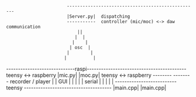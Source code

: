 




                           --------------------------------------------------   
                           |Server.py|  dispatching                      
                           -----------  controller (mic/moc) <-> daw communication 
                               ||
                              |  |
                             |    |
                            | osc  |    
                           |        |
                          |          |
-----------------------------raspi------------------------------------------
teensy <-> raspberry |mic.py|     |moc.py| teensy <-> raspberry 
                     --------     -------- recorder / player
                         |            |    GUI
                        |              |
                       |                |
                      |      serial      |
                     |                    |
                    |                      |
--------------------------   teensy    -------------------------------------
                |main.cpp|             |main.cpp|
